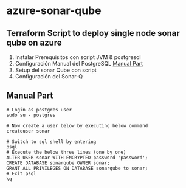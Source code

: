 # azure-sonar-qube

## Terraform Script to deploy single node sonar qube on azure
1. Instalar Prerequisitos con script JVM & postgresql
1. Configuración Manual del PostgreSQL [Manual Part](#manual-part) 
1. Setup del sonar Qube con script
1. Configuración del Sonar-Q

## Manual Part
````
# Login as postgres user
sudo su - postgres

# Now create a user below by executing below command
createuser sonar

# Switch to sql shell by entering 
psql
# Execute the below three lines (one by one)
ALTER USER sonar WITH ENCRYPTED password 'password';
CREATE DATABASE sonarqube OWNER sonar;
GRANT ALL PRIVILEGES ON DATABASE sonarqube to sonar;
# Exit psql
\q
````
